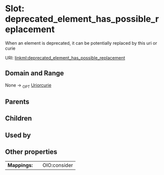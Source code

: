 
# Slot: deprecated_element_has_possible_replacement


When an element is deprecated, it can be potentially replaced by this uri or curie

URI: [linkml:deprecated_element_has_possible_replacement](https://w3id.org/linkml/deprecated_element_has_possible_replacement)


## Domain and Range

None ->  <sub>OPT</sub>
 [Uriorcurie](types/Uriorcurie.md)

## Parents


## Children


## Used by


## Other properties

|  |  |  |
| --- | --- | --- |
| **Mappings:** | | OIO:consider |

